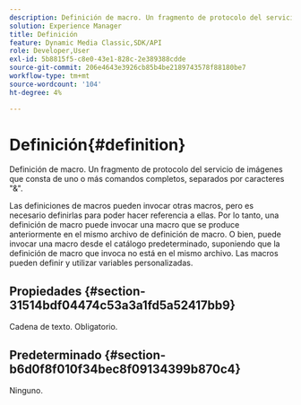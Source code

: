 ```yaml
---
description: Definición de macro. Un fragmento de protocolo del servicio de imágenes que consta de uno o más comandos completos, separados por caracteres "&".
solution: Experience Manager
title: Definición
feature: Dynamic Media Classic,SDK/API
role: Developer,User
exl-id: 5b8815f5-c8e0-43e1-828c-2e389388cdde
source-git-commit: 206e4643e3926cb85b4be2189743578f88180be7
workflow-type: tm+mt
source-wordcount: '104'
ht-degree: 4%

---
```


# Definición{#definition}

Definición de macro. Un fragmento de protocolo del servicio de imágenes que consta de uno o más comandos completos, separados por caracteres &quot;&amp;&quot;.

Las definiciones de macros pueden invocar otras macros, pero es necesario definirlas para poder hacer referencia a ellas. Por lo tanto, una definición de macro puede invocar una macro que se produce anteriormente en el mismo archivo de definición de macro. O bien, puede invocar una macro desde el catálogo predeterminado, suponiendo que la definición de macro que invoca no está en el mismo archivo. Las macros pueden definir y utilizar variables personalizadas.

## Propiedades {#section-31514bdf04474c53a3a1fd5a52417bb9}

Cadena de texto. Obligatorio.

## Predeterminado {#section-b6d0f8f010f34bec8f09134399b870c4}

Ninguno.
